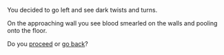 You decided to go left and see dark twists and turns. 

On the approaching wall you see blood smearled on the walls and pooling onto the floor. 

Do you [proceed](https://github.com/abdelk7344/adventure-story-project/blob/master/maze/left-get-eaten.md) or [go back](https://github.com/abdelk7344/adventure-story-project/blob/master/maze/left-back.md)?

